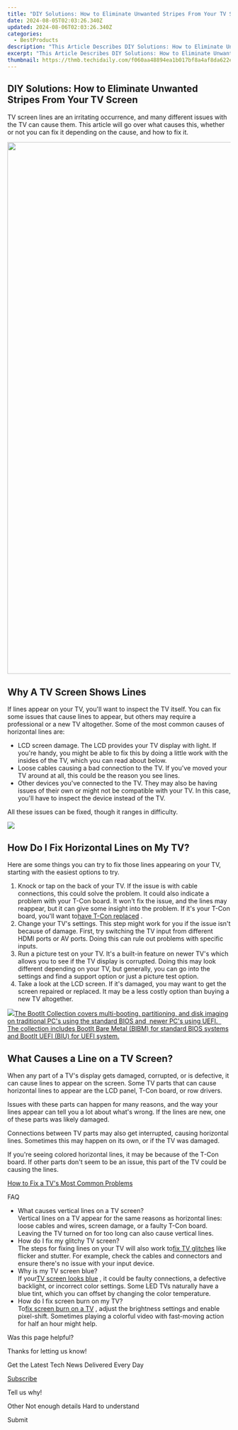 ```yaml
---
title: "DIY Solutions: How to Eliminate Unwanted Stripes From Your TV Screen"
date: 2024-08-05T02:03:26.340Z
updated: 2024-08-06T02:03:26.340Z
categories:
  - BestProducts
description: "This Article Describes DIY Solutions: How to Eliminate Unwanted Stripes From Your TV Screen"
excerpt: "This Article Describes DIY Solutions: How to Eliminate Unwanted Stripes From Your TV Screen"
thumbnail: https://thmb.techidaily.com/f060aa48894ea1b017bf8a4af8da622e4076e35a663f40c627d05eef8a39852a.png
---
```


## DIY Solutions: How to Eliminate Unwanted Stripes From Your TV Screen
 TV screen lines are an irritating occurrence, and many different issues with the TV can cause them. This article will go over what causes this, whether or not you can fix it depending on the cause, and how to fix it.

<!-- affiliate ads begin -->
<a href="https://ukaidot.sjv.io/c/5597632/1793233/19578" target="_top" id="1793233"><img src="//a.impactradius-go.com/display-ad/19578-1793233" border="0" alt="" width="1200" height="1200"/></a><img height="0" width="0" src="https://imp.pxf.io/i/5597632/1793233/19578" style="position:absolute;visibility:hidden;" border="0" />
<!-- affiliate ads end -->
## Why A TV Screen Shows Lines

 If lines appear on your TV, you'll want to inspect the TV itself. You can fix some issues that cause lines to appear, but others may require a professional or a new TV altogether. Some of the most common causes of horizontal lines are:

* LCD screen damage. The LCD provides your TV display with light. If you're handy, you might be able to fix this by doing a little work with the insides of the TV, which you can read about below.
* Loose cables causing a bad connection to the TV. If you've moved your TV around at all, this could be the reason you see lines.
* Other devices you've connected to the TV. They may also be having issues of their own or might not be compatible with your TV. In this case, you'll have to inspect the device instead of the TV.

 All these issues can be fixed, though it ranges in difficulty.

<!-- affiliate ads begin -->
<a href="https://estore.winxdvd.com/order/checkout.php?PRODS=12653853&QTY=1&AFFILIATE=108875&CART=1"><img src="https://secure.avangate.com/images/merchant/bcb41ccdc4363c6848a1d760f26c28a0/products/14_videoproc-converter-ai-box.png" border="0"></a>
<!-- affiliate ads end -->
## How Do I Fix Horizontal Lines on My TV?

 Here are some things you can try to fix those lines appearing on your TV, starting with the easiest options to try.

1. Knock or tap on the back of your TV. If the issue is with cable connections, this could solve the problem. It could also indicate a problem with your T-Con board. It won't fix the issue, and the lines may reappear, but it can give some insight into the problem. If it's your T-Con board, you'll want to[have T-Con replaced](https://www.youtube.com/watch?v=aInbxbICue4&ab%5Fchannel=ShopJimmy.com) .
2. Change your TV's settings. This step might work for you if the issue isn't because of damage. First, try switching the TV input from different HDMI ports or AV ports. Doing this can rule out problems with specific inputs.
3. Run a picture test on your TV. It's a built-in feature on newer TV's which allows you to see if the TV display is corrupted. Doing this may look different depending on your TV, but generally, you can go into the settings and find a support option or just a picture test option.
4. Take a look at the LCD screen. If it's damaged, you may want to get the screen repaired or replaced. It may be a less costly option than buying a new TV altogether.

<!-- affiliate ads begin -->
<a href="https://secure.2checkout.com/order/checkout.php?PRODS=45152810&QTY=1&AFFILIATE=108875&CART=1"> <img src="https://secure.avangate.com/images/merchant/842ca578342915ccb8ae069595ba7233/products/copy_bootit-ss1_178x139.jpg" border="0">The BootIt Collection covers multi-booting, partitioning, and disk imaging on traditional PC's using the standard BIOS and  newer PC's using UEFI.   The collection includes BootIt Bare Metal (BIBM) for standard BIOS systems and BootIt UEFI (BIU) for UEFI system. 
</a>
<!-- affiliate ads end -->
## What Causes a Line on a TV Screen?

 When any part of a TV's display gets damaged, corrupted, or is defective, it can cause lines to appear on the screen. Some TV parts that can cause horizontal lines to appear are the LCD panel, T-Con board, or row drivers.

 Issues with these parts can happen for many reasons, and the way your lines appear can tell you a lot about what's wrong. If the lines are new, one of these parts was likely damaged.

 Connections between TV parts may also get interrupted, causing horizontal lines. Sometimes this may happen on its own, or if the TV was damaged.

 If you're seeing colored horizontal lines, it may be because of the T-Con board. If other parts don't seem to be an issue, this part of the TV could be causing the lines.

[How to Fix a TV's Most Common Problems](https://www.lifewire.com/fix-common-tv-problems-5208947)

 FAQ

* What causes vertical lines on a TV screen?  
 Vertical lines on a TV appear for the same reasons as horizontal lines: loose cables and wires, screen damage, or a faulty T-Con board. Leaving the TV turned on for too long can also cause vertical lines.
* How do I fix my glitchy TV screen?  
 The steps for fixing lines on your TV will also work to[fix TV glitches](https://www.lifewire.com/fix-glitchy-tv-screen-5198300) like flicker and stutter. For example, check the cables and connectors and ensure there's no issue with your input device.
* Why is my TV screen blue?  
 If your[TV screen looks blue](https://www.lifewire.com/fix-blue-tint-on-tv-5208909) , it could be faulty connections, a defective backlight, or incorrect color settings. Some LED TVs naturally have a blue tint, which you can offset by changing the color temperature.
* How do I fix screen burn on my TV?  
 To[fix screen burn on a TV](https://www.lifewire.com/fix-screen-burn-in-4178041) , adjust the brightness settings and enable pixel-shift. Sometimes playing a colorful video with fast-moving action for half an hour might help.

Was this page helpful?

Thanks for letting us know!

 Get the Latest Tech News Delivered Every Day

[Subscribe](https://www.lifewire.com/#)

Tell us why!

 Other  Not enough details  Hard to understand

 Submit

<ins class="adsbygoogle"
     style="display:block"
     data-ad-format="autorelaxed"
     data-ad-client="ca-pub-7571918770474297"
     data-ad-slot="1223367746"></ins>



<ins class="adsbygoogle"
     style="display:block"
     data-ad-client="ca-pub-7571918770474297"
     data-ad-slot="8358498916"
     data-ad-format="auto"
     data-full-width-responsive="true"></ins>
